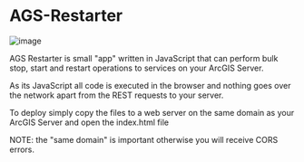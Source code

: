 # AGS-Restarter

![image](https://user-images.githubusercontent.com/26259049/133941746-945f73a3-6777-4195-b703-2008b99a85e6.png)

AGS Restarter is small "app" written in JavaScript that can perform bulk stop, start and restart operations to services on your ArcGIS Server.

As its JavaScript all code is executed in the browser and nothing goes over the network apart from the REST requests to your server.

To deploy simply copy the files to a web server on the same domain as your ArcGIS Server and open the index.html file 

NOTE: the "same domain" is important otherwise you will receive CORS errors.
